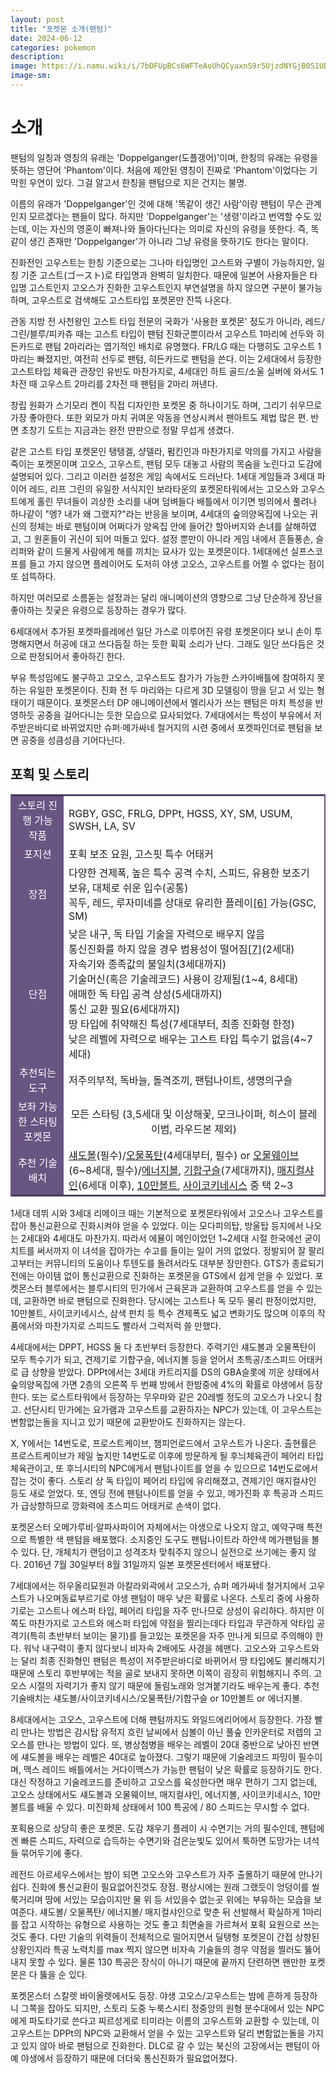 ```yaml
---
layout: post
title: "포켓몬 소개(팬텀)"
date: 2024-06-12
categories: pokemon
description:
image: https://i.namu.wiki/i/7bDFUpBCs6WFTeAoUhQCyaxnS9r5UjzdNYGjB0S1UDq48PihGJss-Swnhq5NTGwJYqqAElT_h7ftqJEKlLHARQ.webp
image-sm: 
---
```

<h1>소개</h1>
팬텀의 일칭과 영칭의 유래는 'Doppelganger(도플갱어)'이며, 한칭의 유래는 유령을 뜻하는 영단어 'Phantom'이다. 처음에 제안된 영칭이 진짜로 'Phantom'이었다는 기막힌 우연이 있다. 그걸 알고서 한칭을 팬텀으로 지은 건지는 불명.

이름의 유래가 'Doppelganger'인 것에 대해 '똑같이 생긴 사람'이랑 팬텀이 무슨 관계인지 모르겠다는 팬들이 많다. 하지만 'Doppelganger'는 '생령'이라고 번역할 수도 있는데, 이는 자신의 영혼이 빠져나와 돌아다닌다는 의미로 자신의 유령을 뜻한다. 즉, 똑같이 생긴 존재만 'Doppelganger'가 아니라 그냥 유령을 뜻하기도 한다는 말이다.

진화전인 고우스트는 한칭 기준으로는 그나마 타입명인 고스트와 구별이 가능하지만, 일칭 기준 고스트(ゴースト)로 타입명과 완벽히 일치한다. 때문에 일본어 사용자들은 타입명 고스트인지 고오스가 진화한 고우스트인지 부연설명을 하지 않으면 구분이 불가능하며, 고우스트로 검색해도 고스트타입 포켓몬만 잔뜩 나온다.

관동 지방 전 사천왕인 고스트 타입 전문의 국화가 '사용한 포켓몬' 정도가 아니라, 레드/그린/블루/피카츄 때는 고스트 타입이 팬텀 진화군뿐이라서 고우스트 1마리에 선두와 히든카드로 팬텀 2마리라는 엽기적인 배치로 유명했다. FR/LG 때는 다행히도 고우스트 1마리는 빠졌지만, 여전히 선두로 팬텀, 히든카드로 팬텀을 쓴다. 이는 2세대에서 등장한 고스트타입 체육관 관장인 유빈도 마찬가지로, 4세대인 하트 골드/소울 실버에 와서도 1차전 때 고우스트 2마리를 2차전 때 팬텀을 2마리 꺼낸다.

창립 원화가 스기모리 켄이 직접 디자인한 포켓몬 중 하나이기도 하며, 그리기 쉬우므로 가장 좋아한다. 또한 외모가 마치 귀여운 악동을 연상시켜서 팬아트도 제법 많은 편. 반면 초창기 도트는 지금과는 완전 딴판으로 정말 무섭게 생겼다.

같은 고스트 타입 포켓몬인 탱탱겔, 샹델라, 펌킨인과 마찬가지로 악의를 가지고 사람을 죽이는 포켓몬이며 고오스, 고우스트, 팬텀 모두 대놓고 사람의 목숨을 노린다고 도감에 설명되어 있다. 그리고 이러한 설정은 게임 속에서도 드러난다. 1세대 게임들과 3세대 파이어 레드, 리프 그린의 유일한 서식지인 보라타운의 포켓몬타워에서는 고오스와 고우스트에게 홀린 무녀들이 괴상한 소리를 내며 덤벼들다 배틀에서 이기면 빙의에서 풀려나 하나같이 "엥? 내가 왜 그랬지?"라는 반응을 보이며, 4세대의 숲의양옥집에 나오는 귀신의 정체는 바로 팬텀이며 어쩌다가 양옥집 안에 들어간 할아버지와 손녀를 살해하였고, 그 원혼들이 귀신이 되어 떠돌고 있다. 설정 뿐만이 아니라 게임 내에서 흔들풍손, 슬리퍼와 같이 드물게 사람에게 해를 끼치는 묘사가 있는 포켓몬이다. 1세대에선 실프스코프를 들고 가지 않으면 플레이어도 도저히 야생 고오스, 고우스트를 어쩔 수 없다는 점이 또 섬뜩하다.

하지만 여러모로 소름돋는 설정과는 달리 애니메이션의 영향으로 그냥 단순하게 장난을 좋아하는 짓궂은 유령으로 등장하는 경우가 많다.

6세대에서 추가된 포켓파를레에선 일단 가스로 이루어진 유령 포켓몬이다 보니 손이 투명해지면서 허공에 대고 쓰다듬질 하는 듯한 휙휙 소리가 난다. 그래도 일단 쓰다듬은 것으로 판정되어서 좋아하긴 한다.

부유 특성임에도 불구하고 고오스, 고우스트도 참가가 가능한 스카이배틀에 참여하지 못하는 유일한 포켓몬이다. 진화 전 두 마리와는 다르게 3D 모델링이 땅을 딛고 서 있는 형태이기 때문이다. 포켓몬스터 DP 애니메이션에서 멜리사가 쓰는 팬텀은 마치 특성을 반영하듯 공중을 걸어다니는 듯한 모습으로 묘사되었다. 7세대에서는 특성이 부유에서 저주받은바디로 바뀌었지만 슈퍼·메가싸네 철거지의 시련 중에서 포켓파인더로 팬텀을 보면 공중을 성큼성큼 기어다닌다.


<h2>포획 및 스토리</h2>
<table class="yMQzhIHT _ba832eed82a14e6b3bc9304cd9b2a6d0" style="background-color:#FFFFFF; width:100%; border:2px solid #695582;" data-dark-style="background-color:#191919;" data-v-3d1607f2=""><tbody data-v-3d1607f2=""><tr data-v-3d1607f2=""><td style="background-color:#695582; text-align:center;" data-v-3d1607f2=""><div class="XNYCEmRw" data-v-3d1607f2=""><span style="color:#ffffff" data-v-3d1607f2="">스토리 진행 가능 작품</span></div></td><td style="text-align:left;" data-v-3d1607f2=""><div class="XNYCEmRw" data-v-3d1607f2="">RGBY, GSC, FRLG, DPPt, HGSS, XY, SM, USUM, SWSH, LA, SV</div></td></tr><tr data-v-3d1607f2=""><td style="background-color:#695582; text-align:center;" data-v-3d1607f2=""><div class="XNYCEmRw" data-v-3d1607f2=""><span style="color:#ffffff" data-v-3d1607f2="">포지션</span></div></td><td style="text-align:left;" data-v-3d1607f2=""><div class="XNYCEmRw" data-v-3d1607f2="">포획 보조 요원, 고스핏 특수 어태커</div></td></tr><tr data-v-3d1607f2=""><td style="background-color:#695582; text-align:center;" data-v-3d1607f2=""><div class="XNYCEmRw" data-v-3d1607f2=""><span style="color:#ffffff" data-v-3d1607f2="">장점</span></div></td><td style="text-align:left;" data-v-3d1607f2=""><div class="XNYCEmRw" data-v-3d1607f2="">다양한 견제폭, 높은 특수 공격 수치, 스피드, 유용한 보조기 보유, 대체로 쉬운 입수(공통)<br data-v-3d1607f2="">꼭두, 레드, 루자미네를 상대로 유리한 플레이<a class="j3wonz1J" href="#fn-6" data-v-3d1607f2=""><span id="rfn-6" data-v-3d1607f2=""></span>[6]</a> 가능(GSC, SM)</div></td></tr><tr data-v-3d1607f2=""><td style="background-color:#695582; text-align:center;" data-v-3d1607f2=""><div class="XNYCEmRw" data-v-3d1607f2=""><span style="color:#ffffff" data-v-3d1607f2="">단점</span></div></td><td style="text-align:left;" data-v-3d1607f2=""><div class="XNYCEmRw" data-v-3d1607f2="">낮은 내구, 독 타입 기술을 자력으로 배우지 않음<br data-v-3d1607f2="">통신진화를 하지 않을 경우 범용성이 떨어짐<a class="j3wonz1J" href="#fn-7" data-v-3d1607f2=""><span id="rfn-7" data-v-3d1607f2=""></span>[7]</a>(2세대)<br data-v-3d1607f2="">자속기와 종족값의 불일치(3세대까지)<br data-v-3d1607f2="">기술머신(혹은 기술레코드) 사용이 강제됨(1~4, 8세대)<br data-v-3d1607f2="">애매한 독 타입 공격 상성(5세대까지)<br data-v-3d1607f2="">통신 교환 필요(6세대까지)<br data-v-3d1607f2="">땅 타입에 취약해진 특성(7세대부터, 최종 진화형 한정)<br data-v-3d1607f2="">낮은 레벨에 자력으로 배우는 고스트 타입 특수기 없음(4~7세대)</div></td></tr><tr data-v-3d1607f2=""><td style="background-color:#695582; text-align:center;" data-v-3d1607f2=""><div class="XNYCEmRw" data-v-3d1607f2=""><span style="color:#ffffff" data-v-3d1607f2="">추천되는 도구</span></div></td><td style="text-align:left;" data-v-3d1607f2=""><div class="XNYCEmRw" data-v-3d1607f2="">저주의부적, 독바늘, 돌격조끼, 팬텀나이트, 생명의구슬</div></td></tr><tr data-v-3d1607f2=""><td style="background-color:#695582; text-align:center;" data-v-3d1607f2=""><div class="XNYCEmRw" data-v-3d1607f2=""><span style="color:#ffffff" data-v-3d1607f2="">보좌 가능한 스타팅 포켓몬</span></div></td><td style="text-align:center;" data-v-3d1607f2=""><div class="XNYCEmRw" data-v-3d1607f2="">모든 스타팅 (3,5세대 및 이상해꽃, 모크나이퍼, 히스이 블레이범, 라우드본 제외)</div></td></tr><tr data-v-3d1607f2=""><td style="background-color:#695582; text-align:center;" data-v-3d1607f2=""><div class="XNYCEmRw" data-v-3d1607f2=""><span style="color:#ffffff" data-v-3d1607f2="">추천 기술배치</span></div></td><td style="text-align:left;" data-v-3d1607f2=""><div class="XNYCEmRw" data-v-3d1607f2=""><a class="c4ZVGwfP" href="/w/%EC%84%80%EB%8F%84%EB%B3%BC" title="섀도볼" data-v-3d1607f2="">섀도볼</a>(필수)/<a class="c4ZVGwfP" href="/w/%EC%98%A4%EB%AC%BC%ED%8F%AD%ED%83%84" title="오물폭탄" data-v-3d1607f2="">오물폭탄</a>(4세대부터, 필수) or <a class="c4ZVGwfP" href="/w/%EC%98%A4%EB%AC%BC%EC%9B%A8%EC%9D%B4%EB%B8%8C" title="오물웨이브" data-v-3d1607f2="">오물웨이브</a>(6~8세대, 필수)/<a class="c4ZVGwfP" href="/w/%EC%97%90%EB%84%88%EC%A7%80%EB%B3%BC" title="에너지볼" data-v-3d1607f2="">에너지볼</a>, <a class="c4ZVGwfP" href="/w/%EA%B8%B0%ED%95%A9%EA%B5%AC%EC%8A%AC" title="기합구슬" data-v-3d1607f2="">기합구슬</a>(7세대까지), <a class="c4ZVGwfP" href="/w/%EB%A7%A4%EC%A7%80%EC%BB%AC%EC%83%A4%EC%9D%B8" title="매지컬샤인" data-v-3d1607f2="">매지컬샤인</a>(6세대 이후), <a class="c4ZVGwfP" href="/w/10%EB%A7%8C%EB%B3%BC%ED%8A%B8" title="10만볼트" data-v-3d1607f2="">10만볼트</a>, <a class="c4ZVGwfP" href="/w/%EC%82%AC%EC%9D%B4%EC%BD%94%ED%82%A4%EB%84%A4%EC%8B%9C%EC%8A%A4" title="사이코키네시스" data-v-3d1607f2="">사이코키네시스</a> 중 택 2~3</div></td></tr></tbody></table>


1세대 데뷔 시와 3세대 리메이크 때는 기본적으로 포켓몬타워에서 고오스나 고우스트를 잡아 통신교환으로 진화시켜야 얻을 수 있었다. 이는 모다피의탑, 방울탑 등지에서 나오는 2세대와 4세대도 마찬가지. 따라서 에뮬이 메인이었던 1~2세대 시절 한국에선 굳이 치트를 써서까지 이 녀석을 잡아가는 수고를 들이는 일이 거의 없었다. 정발되어 잘 팔리고부터는 커뮤니티의 도움이나 투텐도를 돌려서라도 대부분 장만한다. GTS가 종료되기 전에는 아이템 없이 통신교환으로 진화하는 포켓몬을 GTS에서 쉽게 얻을 수 있었다. 포켓몬스터 블루에서는 블루시티의 민가에서 근육몬과 교환하여 고우스트를 얻을 수 있는데, 교환하면 바로 팬텀으로 진화한다. 당시에는 고스트나 독 모두 물리 판정이었지만, 10만볼트, 사이코키네시스, 삼색 펀치 등 특수 견제폭도 넓고 변화기도 많으며 이후의 작품에서와 마찬가지로 스피드도 빨라서 그럭저럭 쓸 만했다.

4세대에서는 DPPT, HGSS 둘 다 초반부터 등장한다. 주력기인 섀도볼과 오물폭탄이 모두 특수기가 되고, 견제기로 기합구슬, 에너지볼 등을 얻어서 초특공/초스피드 어태커로 급 상향을 받았다. DPPt에서는 3세대 카트리지를 DS의 GBA슬롯에 끼운 상태에서 숲의양옥집에 가면 2층의 오른쪽 두 번째 방에서 한밤중에 4%의 확률로 야생에서 등장한다. 또는 로스트타워에서 등장하는 무우마와 같은 20레벨 정도의 고오스가 나오니 참고. 선단시티 민가에는 요가램과 고우스트를 교환하자는 NPC가 있는데, 이 고우스트는 변함없는돌을 지니고 있기 때문에 교환받아도 진화하지는 않는다.

X, Y에서는 14번도로, 프로스트케이브, 챔피언로드에서 고우스트가 나온다. 출현률은 프로스트케이브가 제일 높지만 14번도로 이후에 방문하게 될 후늬체육관이 페어리 타입 체육관이고, 또 후늬시티의 NPC에게서 팬텀나이트를 얻을 수 있으므로 14번도로에서 잡는 것이 좋다. 스토리 상 독 타입이 페어리 타입에 유리해졌고, 견제기인 매지컬샤인 등도 새로 얻었다. 또, 엔딩 전에 팬텀나이트를 얻을 수 있고, 메가진화 후 특공과 스피드가 급상향하므로 깡화력에 초스피드 어태커로 손색이 없다.

포켓몬스터 오메가루비·알파사파이어 자체에서는 야생으로 나오지 않고, 예약구매 특전으로 특별한 색 팬텀을 배포했다. 소지중인 도구도 팬텀나이트라 하얀색 메가팬텀을 볼 수 있다. 단, 개체치가 랜덤이고 성격조차 맞춰주지 않으니 실전으로 쓰기에는 좋지 않다. 2016년 7월 30일부터 8월 31일까지 일본 포켓몬센터에서 배포됐다.

7세대에서는 하우올리묘원과 아칼라외곽에서 고오스가, 슈퍼 메가싸네 철거지에서 고우스트가 나오며동료부르기로 야생 팬텀이 매우 낮은 확률로 나온다. 스토리 중에 사용하기로는 고스트나 에스퍼 타입, 페어리 타입을 자주 만나므로 상성이 유리하다. 하지만 이쪽도 마찬가지로 고스트와 에스퍼 타입에 약점을 찔리는데다 타입과 무관하게 악타입 공격기(특히 초반부터 보이는 물기)를 들고있는 포켓몬을 자주 만나게 되므로 주의해야 한다. 워낙 내구력이 좋지 않다보니 비자속 2배에도 사경을 헤맨다. 고오스와 고우스트와는 달리 최종 진화형인 팬텀은 특성이 저주받은바디로 바뀌어서 땅 타입에도 불리해지기 때문에 스토리 후반부에는 적을 골로 보내지 못하면 이쪽이 굉장히 위험해지니 주의. 고오스 시절의 자력기가 좋지 않기 때문에 돌림노래와 엉겨붙기라도 배우는게 좋다. 추천 기술배치는 섀도볼/사이코키네시스/오물폭탄/기합구슬 or 10만볼트 or 에너지볼.

8세대에서는 고오스, 고우스트에 더해 팬텀까지도 와일드에리어에서 등장한다. 가장 빨리 만나는 방법은 감시탑 유적지 흐린 날씨에서 심볼이 아닌 풀숲 인카운터로 저렙의 고오스를 만나는 방법이 있다. 또, 병상첨병을 배우는 레벨이 20대 중반으로 낮아진 반면에 섀도볼을 배우는 레벨은 40대로 높아졌다. 그렇기 때문에 기술레코드 파밍이 필수이며, 맥스 레이드 배틀에서는 거다이맥스가 가능한 팬텀이 낮은 확률로 등장하기도 한다. 대신 작정하고 기술레코드를 준비하고 고오스를 육성한다면 매우 편하기 그지 없는데, 고오스 상태에서도 섀도볼과 오물웨이브, 매지컬샤인, 에너지볼, 사이코키네시스, 10만볼트를 배울 수 있다. 미진화체 상태에서 100 특공에 / 80 스피드는 무시할 수 없다.

포획용으로 상당히 좋은 포켓몬. 도감 채우기 플레이 시 수면기는 거의 필수인데, 팬텀에겐 빠른 스피드, 자력으로 습득하는 수면기와 검은눈빛도 있어서 툭하면 도망가는 녀석들 묶어두기에 좋다.

레전드 아르세우스에서는 밤이 되면 고오스와 고우스트가 자주 출몰하기 때문에 만나기 쉽다. 진화에 통신교환이 필요없어진것도 장점. 평상시에는 원래 그랬듯이 엉덩이를 씰룩거리며 땅에 서있는 모습이지만 물 위 등 서있을수 없는곳 위에는 부유하는 모습을 보여준다. 섀도볼/ 오물폭탄/ 에너지볼/ 매지컬샤인으로 맞춘 뒤 선발해서 확실하게 1마리를 잡고 시작하는 유형으로 사용하는 것도 좋고 최면술을 가르쳐서 포획 요원으로 쓰는 것도 좋다. 다만 기술의 위력들이 전체적으로 떨어지면서 딜탱형 포켓몬이 간접 상향된 상황인지라 특공 노력치를 max 찍지 않으면 비자속 기술들의 경우 약점을 찔러도 뚫어내지 못할 수 있다. 물론 130 특공은 장식이 아니기 때문에 끝까지 단련하면 왠만한 포켓몬은 다 뚫을 순 있다.

포켓몬스터 스칼렛 바이올렛에서도 등장. 야생 고오스/고우스트는 밤에 흔하게 등장하니 그쪽을 잡아도 되지만, 스토리 도중 누룩스시티 정중앙의 원형 분수대에서 있는 NPC에게 파도타기로 쓴다고 찌르성게로 티미라는 이름의 고우스트와 교환할 수 있는데, 이 고우스트는 DPPt의 NPC와 교환해서 얻을 수 있는 고우스트와 달리 변함없는돌을 가지고 있지 않아 바로 팬텀으로 진화한다. DLC로 갈 수 있는 북신의 고장에서는 팬텀이 아예 야생에서 등장하기 때문에 더더욱 통신진화가 필요없어졌다.
